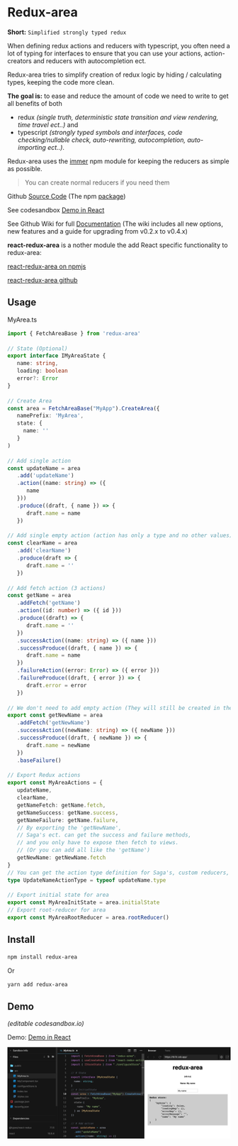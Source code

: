 # Redux-area

**Short:** `Simplified strongly typed redux`

When defining redux actions and reducers with typescript,
you often need a lot of typing for interfaces to ensure that you can use your actions,
action-creators and reducers with autocompletion ect.

Redux-area tries to simplify creation of redux logic by hiding / calculating types,
keeping the code more clean.

**The goal is:** to ease and reduce the amount of code we need to write to get all benefits of both

- redux _(single truth, deterministic state transition and view rendering, time travel ect..)_
  and
- typescript _(strongly typed symbols and interfaces, code checking/nullable check, auto-rewriting, autocompletion, auto-importing ect..)_.

Redux-area uses the [immer](https://github.com/immerjs/immer) npm module for keeping the reducers as simple as possible.

> You can create normal reducers if you need them

Github [Source Code](https://github.com/alfnielsen/redux-area) (The npm [package](https://www.npmjs.com/package/redux-area))

See codesandbox [Demo in React](https://codesandbox.io/s/redux-area-base-ex-tb1lr?fontsize=14&hidenavigation=1&theme=dark)

See Github Wiki for full [Documentation](https://github.com/alfnielsen/redux-area/wiki) (The wiki includes all new options, new features and a guide for upgrading from v0.2.x to v0.4.x)

**react-redux-area** is a nother module the add React specific functionality to redux-area:

[react-redux-area on npmjs](https://www.npmjs.com/package/react-redux-area)

[react-redux-area github](github.com/alfnielsen/react-redux-area)

## Usage

MyArea.ts

```ts
import { FetchAreaBase } from 'redux-area'

// State (Optional)
export interface IMyAreaState {
   name: string,
   loading: boolean
   error?: Error
}

// Create Area
const area = FetchAreaBase("MyApp").CreateArea({
   namePrefix: 'MyArea',
   state: {
     name: ''
   }
)

// Add single action
const updateName = area
   .add('updateName')
   .action((name: string) => ({
      name
   }))
   .produce((draft, { name }) => {
      draft.name = name
   })

// Add single empty action (action has only a type and no other values)
const clearName = area
   .add('clearName')
   .produce(draft => {
      draft.name = ''
   })

// Add fetch action (3 actions)
const getName = area
   .addFetch('getName')
   .action((id: number) => ({ id }))
   .produce((draft) => {
      draft.name = ''
   })
   .successAction((name: string) => ({ name }))
   .successProduce((draft, { name }) => {
      draft.name = name
   })
   .failureAction((error: Error) => ({ error }))
   .failureProduce((draft, { error }) => {
      draft.error = error
   })

// We don't need to add empty action (They will still be created in the 'getNewName')
export const getNewName = area
   .addFetch('getNewName')
   .successAction((newName: string) => ({ newName }))
   .successProduce((draft, { newName }) => {
      draft.name = newName
   })
   .baseFailure()

// Export Redux actions
export const MyAreaActions = {
   updateName,
   clearName,
   getNameFetch: getName.fetch,
   getNameSuccess: getName.success,
   getNameFailure: getName.failure,
   // By exporting the 'getNewName',
   // Saga's ect. can get the success and failure methods,
   // and you only have to expose then fetch to views.
   // (Or you can add all like the 'getName')
   getNewName: getNewName.fetch
}
// You can get the action type definition for Saga's, custom reducers, ect. like this:
type UpdateNameActionType = typeof updateName.type

// Export initial state for area
export const MyAreaInitState = area.initialState
// Export root-reducer for area
export const MyAreaRootReducer = area.rootReducer()
```

## Install

```sh
npm install redux-area
```

Or

```sh
yarn add redux-area
```

## Demo

_(editable codesandbox.io)_

Demo: [Demo in React](https://codesandbox.io/s/redux-area-base-ex-tb1lr?fontsize=14&hidenavigation=1&theme=dark)

[![Demo CountPages alpha](./ExImage.png)](https://codesandbox.io/s/redux-area-base-ex-tb1lr?fontsize=14&hidenavigation=1&theme=dark)
